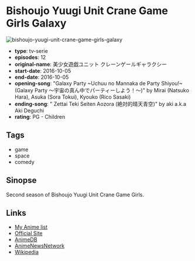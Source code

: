 # Bishoujo Yuugi Unit Crane Game Girls Galaxy

![bishoujo-yuugi-unit-crane-game-girls-galaxy](https://cdn.myanimelist.net/images/anime/3/81924.jpg)

-   **type**: tv-serie
-   **episodes**: 12
-   **original-name**: 美少女遊戯ユニット クレーンゲールギャラクシー
-   **start-date**: 2016-10-05
-   **end-date**: 2016-10-05
-   **opening-song**: "Galaxy Party ~Uchuu no Mannaka de Party Shiyou!~ (Galaxy Party ～宇宙の真ん中でパーティーしよう！～)" by Mirai (Natsuko Hara), Asuka (Sora Tokui), Kyouko (Rico Sasaki)
-   **ending-song**: " Zettai Teki Seiten Aozora (絶対的晴天青空)" by aki a.k.a Aki Deguchi
-   **rating**: PG - Children

## Tags

-   game
-   space
-   comedy

## Sinopse

Second season of Bishoujo Yuugi Unit Crane Game Girls.

## Links

-   [My Anime list](https://myanimelist.net/anime/33541/Bishoujo_Yuugi_Unit_Crane_Game_Girls_Galaxy)
-   [Official Site](http://www.cranegale.com/)
-   [AnimeDB](http://anidb.info/perl-bin/animedb.pl?show=anime&aid=12254)
-   [AnimeNewsNetwork](http://www.animenewsnetwork.com/encyclopedia/anime.php?id=18732)
-   [Wikipedia](https://ja.wikipedia.org/wiki/美少女遊戯ユニット_クレーンゲール)

